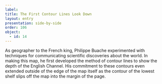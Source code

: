 ```yaml
---
label: 
title: The First Contour Lines Look Down
layout: entry
presentation: side-by-side
order: 106
object:
  - id: 14
---
```

As geographer to the French king, Philippe Buache experimented with techniques for communicating scientific discoveries about the world. In making this map, he first developed the method of contour lines to show the depth of the English Channel. His commitment to these contours even extended outside of the edge of the map itself as the contour of the lowest shelf slips off the map into the margin of the page.  